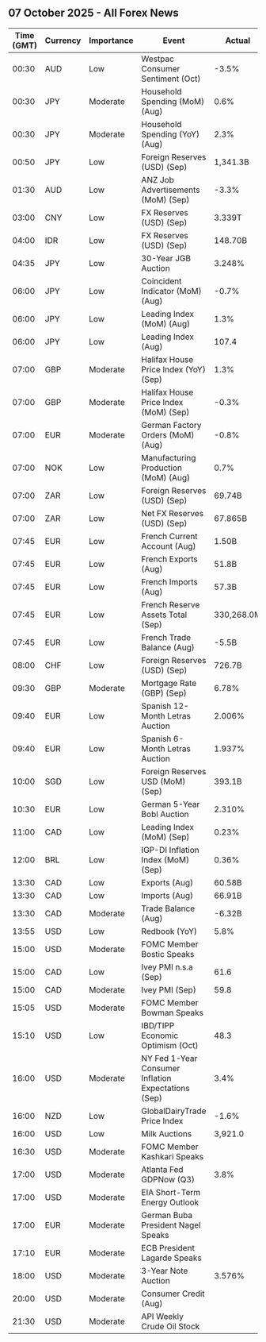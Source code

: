 ## 07 October 2025 - All Forex News

| Time (GMT) | Currency | Importance | Event | Actual | Forecast | Previous |
|------|----------|------------|-------|--------|----------|----------|
| 00:30 | AUD | Low | Westpac Consumer Sentiment (Oct) | -3.5% |  | -3.1% |
| 00:30 | JPY | Moderate | Household Spending (MoM) (Aug) | 0.6% | 0.1% | 1.7% |
| 00:30 | JPY | Moderate | Household Spending (YoY) (Aug) | 2.3% | 1.4% | 1.4% |
| 00:50 | JPY | Low | Foreign Reserves (USD) (Sep) | 1,341.3B |  | 1,324.2B |
| 01:30 | AUD | Low | ANZ Job Advertisements (MoM) (Sep) | -3.3% |  | -0.3% |
| 03:00 | CNY | Low | FX Reserves (USD) (Sep) | 3.339T |  | 3.322T |
| 04:00 | IDR | Low | FX Reserves (USD) (Sep) | 148.70B |  | 150.70B |
| 04:35 | JPY | Low | 30-Year JGB Auction | 3.248% |  | 3.264% |
| 06:00 | JPY | Low | Coincident Indicator (MoM) (Aug) | -0.7% |  | 0.3% |
| 06:00 | JPY | Low | Leading Index (MoM) (Aug) | 1.3% |  | 0.5% |
| 06:00 | JPY | Low | Leading Index (Aug) | 107.4 | 107.1 | 106.1 |
| 07:00 | GBP | Moderate | Halifax House Price Index (YoY) (Sep) | 1.3% | 2.2% | 2.0% |
| 07:00 | GBP | Moderate | Halifax House Price Index (MoM) (Sep) | -0.3% | 0.2% | 0.2% |
| 07:00 | EUR | Moderate | German Factory Orders (MoM) (Aug) | -0.8% | 1.2% | -2.7% |
| 07:00 | NOK | Low | Manufacturing Production (MoM) (Aug) | 0.7% |  | 0.4% |
| 07:00 | ZAR | Low | Foreign Reserves (USD) (Sep) | 69.74B |  | 70.42B |
| 07:00 | ZAR | Low | Net FX Reserves (USD) (Sep) | 67.865B |  | 65.899B |
| 07:45 | EUR | Low | French Current Account (Aug) | 1.50B |  | -1.90B |
| 07:45 | EUR | Low | French Exports (Aug) | 51.8B |  | 51.8B |
| 07:45 | EUR | Low | French Imports (Aug) | 57.3B |  | 57.6B |
| 07:45 | EUR | Low | French Reserve Assets Total (Sep) | 330,268.0M |  | 304,802.0M |
| 07:45 | EUR | Low | French Trade Balance (Aug) | -5.5B | -5.2B | -5.7B |
| 08:00 | CHF | Low | Foreign Reserves (USD) (Sep) | 726.7B |  | 715.2B |
| 09:30 | GBP | Moderate | Mortgage Rate (GBP) (Sep) | 6.78% |  | 6.86% |
| 09:40 | EUR | Low | Spanish 12-Month Letras Auction | 2.006% |  | 1.986% |
| 09:40 | EUR | Low | Spanish 6-Month Letras Auction | 1.937% |  | 1.958% |
| 10:00 | SGD | Low | Foreign Reserves USD (MoM) (Sep) | 393.1B |  | 391.3B |
| 10:30 | EUR | Low | German 5-Year Bobl Auction | 2.310% |  | 2.290% |
| 11:00 | CAD | Low | Leading Index (MoM) (Sep) | 0.23% |  | 0.24% |
| 12:00 | BRL | Low | IGP-DI Inflation Index (MoM) (Sep) | 0.36% |  | 0.20% |
| 13:30 | CAD | Low | Exports (Aug) | 60.58B |  | 62.46B |
| 13:30 | CAD | Low | Imports (Aug) | 66.91B |  | 66.28B |
| 13:30 | CAD | Moderate | Trade Balance (Aug) | -6.32B | -5.70B | -3.82B |
| 13:55 | USD | Low | Redbook (YoY) | 5.8% |  | 5.9% |
| 15:00 | USD | Moderate | FOMC Member Bostic Speaks |  |  |  |
| 15:00 | CAD | Low | Ivey PMI n.s.a (Sep) | 61.6 |  | 50.0 |
| 15:00 | CAD | Moderate | Ivey PMI (Sep) | 59.8 | 51.2 | 50.1 |
| 15:05 | USD | Moderate | FOMC Member Bowman Speaks |  |  |  |
| 15:10 | USD | Low | IBD/TIPP Economic Optimism (Oct) | 48.3 | 49.3 | 48.7 |
| 16:00 | USD | Moderate | NY Fed 1-Year Consumer Inflation Expectations (Sep) | 3.4% |  | 3.2% |
| 16:00 | NZD | Low | GlobalDairyTrade Price Index | -1.6% |  | -0.8% |
| 16:00 | USD | Low | Milk Auctions | 3,921.0 |  | 4,041.0 |
| 16:30 | USD | Moderate | FOMC Member Kashkari Speaks |  |  |  |
| 17:00 | USD | Moderate | Atlanta Fed GDPNow (Q3) | 3.8% | 3.8% | 3.8% |
| 17:00 | USD | Moderate | EIA Short-Term Energy Outlook |  |  |  |
| 17:00 | EUR | Moderate | German Buba President Nagel Speaks |  |  |  |
| 17:10 | EUR | Moderate | ECB President Lagarde Speaks |  |  |  |
| 18:00 | USD | Moderate | 3-Year Note Auction | 3.576% |  | 3.485% |
| 20:00 | USD | Moderate | Consumer Credit (Aug) |  | 12.90B | 16.01B |
| 21:30 | USD | Moderate | API Weekly Crude Oil Stock |  |  | -3.674M |
